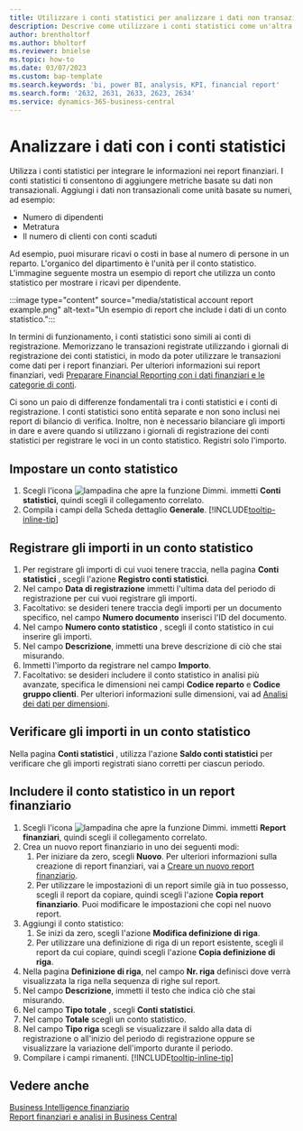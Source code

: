 ```yaml
---
title: Utilizzare i conti statistici per analizzare i dati non transazionali
description: Descrive come utilizzare i conti statistici come un'altra origine di dati per le tue analisi.
author: brentholtorf
ms.author: bholtorf
ms.reviewer: bnielse
ms.topic: how-to
ms.date: 03/07/2023
ms.custom: bap-template
ms.search.keywords: 'bi, power BI, analysis, KPI, financial report'
ms.search.form: '2632, 2631, 2633, 2623, 2634'
ms.service: dynamics-365-business-central
---
```

# <a name="analyze-data-with-statistical-accounts"></a>Analizzare i dati con i conti statistici

Utilizza i conti statistici per integrare le informazioni nei report finanziari. I conti statistici ti consentono di aggiungere metriche basate su dati non transazionali. Aggiungi i dati non transazionali come unità basate su numeri, ad esempio:

* Numero di dipendenti
* Metratura
* Il numero di clienti con conti scaduti

Ad esempio, puoi misurare ricavi o costi in base al numero di persone in un reparto. L'organico del dipartimento è l'unità per il conto statistico. L'immagine seguente mostra un esempio di report che utilizza un conto statistico per mostrare i ricavi per dipendente.

:::image type="content" source="media/statistical account report example.png" alt-text="Un esempio di report che include i dati di un conto statistico.":::

In termini di funzionamento, i conti statistici sono simili ai conti di registrazione. Memorizzano le transazioni registrate utilizzando i giornali di registrazione dei conti statistici, in modo da poter utilizzare le transazioni come dati per i report finanziari. Per ulteriori informazioni sui report finanziari, vedi [Preparare Financial Reporting con i dati finanziari e le categorie di conti](bi-how-work-account-schedule.md). 

Ci sono un paio di differenze fondamentali tra i conti statistici e i conti di registrazione. I conti statistici sono entità separate e non sono inclusi nei report di bilancio di verifica. Inoltre, non è necessario bilanciare gli importi in dare e avere quando si utilizzano i giornali di registrazione dei conti statistici per registrare le voci in un conto statistico. Registri solo l'importo.

## <a name="set-up-a-statistical-account"></a>Impostare un conto statistico

1. Scegli l'icona ![lampadina che apre la funzione Dimmi.](media/ui-search/search_small.png "Dimmi cosa vuoi fare") immetti **Conti statistici**, quindi scegli il collegamento correlato.
1. Compila i campi della Scheda dettaglio **Generale**. [!INCLUDE[tooltip-inline-tip](includes/tooltip-inline-tip_md.md)]

## <a name="post-amounts-to-a-statistical-account"></a>Registrare gli importi in un conto statistico

1. Per registrare gli importi di cui vuoi tenere traccia, nella pagina **Conti statistici** , scegli l'azione **Registro conti statistici**.
1. Nel campo **Data di registrazione** immetti l'ultima data del periodo di registrazione per cui vuoi registrare gli importi.
1. Facoltativo: se desideri tenere traccia degli importi per un documento specifico, nel campo **Numero documento** inserisci l'ID del documento.
1. Nel campo **Numero conto statistico** , scegli il conto statistico in cui inserire gli importi.
1. Nel campo **Descrizione**, immetti una breve descrizione di ciò che stai misurando.  
1. Immetti l'importo da registrare nel campo **Importo**. 
1. Facoltativo: se desideri includere il conto statistico in analisi più avanzate, specifica le dimensioni nei campi **Codice reparto** e **Codice gruppo clienti**. Per ulteriori informazioni sulle dimensioni, vai ad [Analisi dei dati per dimensioni](bi-how-analyze-data-dimension.md).

## <a name="verify-statistical-account-amounts"></a>Verificare gli importi in un conto statistico

Nella pagina **Conti statistici** , utilizza l'azione **Saldo conti statistici** per verificare che gli importi registrati siano corretti per ciascun periodo.  

## <a name="include-the-statistical-account-in-a-financial-report"></a>Includere il conto statistico in un report finanziario

1. Scegli l'icona ![lampadina che apre la funzione Dimmi.](media/ui-search/search_small.png "Dimmi cosa vuoi fare") immetti **Report finanziari**, quindi scegli il collegamento correlato.
1. Crea un nuovo report finanziario in uno dei seguenti modi:
    1. Per iniziare da zero, scegli **Nuovo**. Per ulteriori informazioni sulla creazione di report finanziari, vai a [Creare un nuovo report finanziario](bi-how-work-account-schedule.md#create-a-new-financial-report).
    1. Per utilizzare le impostazioni di un report simile già in tuo possesso, scegli il report da copiare, quindi scegli l'azione **Copia report finanziario**. Puoi modificare le impostazioni che copi nel nuovo report.
1. Aggiungi il conto statistico:
    1. Se inizi da zero, scegli l'azione **Modifica definizione di riga**.
    1. Per utilizzare una definizione di riga di un report esistente, scegli il report da cui copiare, quindi scegli l'azione **Copia definizione di riga**.
1. Nella pagina **Definizione di riga**, nel campo **Nr. riga** definisci dove verrà visualizzata la riga nella sequenza di righe sul report.
1. Nel campo **Descrizione**, immetti il testo che indica ciò che stai misurando.
1. Nel campo **Tipo totale** , scegli **Conti statistici**.
1. Nel campo **Totale** scegli un conto statistico.
1. Nel campo **Tipo riga** scegli se visualizzare il saldo alla data di registrazione o all'inizio del periodo di registrazione oppure se visualizzare la variazione dell'importo durante il periodo.
1. Compilare i campi rimanenti. [!INCLUDE[tooltip-inline-tip](includes/tooltip-inline-tip_md.md)]

## <a name="see-also"></a>Vedere anche

[Business Intelligence finanziario](bi.md)  
[Report finanziari e analisi in Business Central](finance-reports.md)
